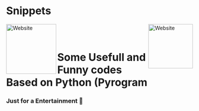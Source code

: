# Snippets

[<img align="left" alt="Website" width="135px" src="https://www.python.org/static/community_logos/python-logo-inkscape.svg" />][website]
[<img align="right" alt="Website" width="120px" src="https://i.imgur.com/BOgY9ai.png" />][website]

<br />

<br />

# Some Usefull and Funny codes Based on Python (Pyrogram 
### Just for a Entertainment 🤣

[website]: https://visi.tk/professor
